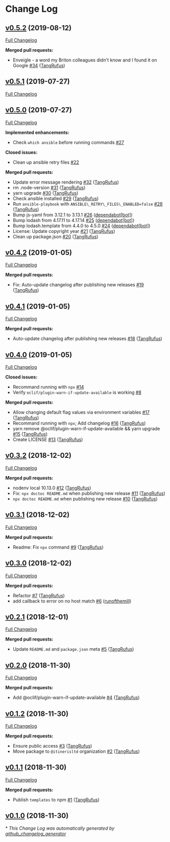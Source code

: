 # Change Log

## [v0.5.2](https://github.com/ItinerisLtd/enveigle/tree/v0.5.2) (2019-08-12)
[Full Changelog](https://github.com/ItinerisLtd/enveigle/compare/v0.5.1...v0.5.2)

**Merged pull requests:**

- Enveigle - a word my Briton colleagues didn't know and I found it on Google [\#34](https://github.com/ItinerisLtd/enveigle/pull/34) ([TangRufus](https://github.com/TangRufus))

## [v0.5.1](https://github.com/ItinerisLtd/enveigle/tree/v0.5.1) (2019-07-27)
[Full Changelog](https://github.com/ItinerisLtd/enveigle/compare/v0.5.0...v0.5.1)

## [v0.5.0](https://github.com/ItinerisLtd/enveigle/tree/v0.5.0) (2019-07-27)
[Full Changelog](https://github.com/ItinerisLtd/enveigle/compare/v0.4.2...v0.5.0)

**Implemented enhancements:**

- Check `which ansible` before running commands [\#27](https://github.com/ItinerisLtd/enveigle/issues/27)

**Closed issues:**

- Clean up ansible retry files [\#22](https://github.com/ItinerisLtd/enveigle/issues/22)

**Merged pull requests:**

- Update error message rendering [\#32](https://github.com/ItinerisLtd/enveigle/pull/32) ([TangRufus](https://github.com/TangRufus))
- rm .node-version [\#31](https://github.com/ItinerisLtd/enveigle/pull/31) ([TangRufus](https://github.com/TangRufus))
- yarn upgrade [\#30](https://github.com/ItinerisLtd/enveigle/pull/30) ([TangRufus](https://github.com/TangRufus))
- Check ansible installed [\#29](https://github.com/ItinerisLtd/enveigle/pull/29) ([TangRufus](https://github.com/TangRufus))
- Run `ansible-playbook` with `ANSIBLE\_RETRY\_FILES\_ENABLED=false` [\#28](https://github.com/ItinerisLtd/enveigle/pull/28) ([TangRufus](https://github.com/TangRufus))
- Bump js-yaml from 3.12.1 to 3.13.1 [\#26](https://github.com/ItinerisLtd/enveigle/pull/26) ([dependabot[bot]](https://github.com/apps/dependabot))
- Bump lodash from 4.17.11 to 4.17.14 [\#25](https://github.com/ItinerisLtd/enveigle/pull/25) ([dependabot[bot]](https://github.com/apps/dependabot))
- Bump lodash.template from 4.4.0 to 4.5.0 [\#24](https://github.com/ItinerisLtd/enveigle/pull/24) ([dependabot[bot]](https://github.com/apps/dependabot))
- License: Update copyright year [\#21](https://github.com/ItinerisLtd/enveigle/pull/21) ([TangRufus](https://github.com/TangRufus))
- Clean up package.json [\#20](https://github.com/ItinerisLtd/enveigle/pull/20) ([TangRufus](https://github.com/TangRufus))

## [v0.4.2](https://github.com/ItinerisLtd/enveigle/tree/v0.4.2) (2019-01-05)
[Full Changelog](https://github.com/ItinerisLtd/enveigle/compare/v0.4.1...v0.4.2)

**Merged pull requests:**

- Fix: Auto-update changelog after publishing new releases [\#19](https://github.com/ItinerisLtd/enveigle/pull/19) ([TangRufus](https://github.com/TangRufus))

## [v0.4.1](https://github.com/ItinerisLtd/enveigle/tree/v0.4.1) (2019-01-05)
[Full Changelog](https://github.com/ItinerisLtd/enveigle/compare/v0.4.0...v0.4.1)

**Merged pull requests:**

- Auto-update changelog after publishing new releases [\#18](https://github.com/ItinerisLtd/enveigle/pull/18) ([TangRufus](https://github.com/TangRufus))

## [v0.4.0](https://github.com/ItinerisLtd/enveigle/tree/v0.4.0) (2019-01-05)
[Full Changelog](https://github.com/ItinerisLtd/enveigle/compare/v0.3.2...v0.4.0)

**Closed issues:**

- Recommand running with `npx` [\#14](https://github.com/ItinerisLtd/enveigle/issues/14)
- Verify `oclif/plugin-warn-if-update-available` is working [\#8](https://github.com/ItinerisLtd/enveigle/issues/8)

**Merged pull requests:**

- Allow changing default flag values via environment variables [\#17](https://github.com/ItinerisLtd/enveigle/pull/17) ([TangRufus](https://github.com/TangRufus))
- Recommand running with `npx`; Add changelog [\#16](https://github.com/ItinerisLtd/enveigle/pull/16) ([TangRufus](https://github.com/TangRufus))
- yarn remove @oclif/plugin-warn-if-update-available && yarn upgrade [\#15](https://github.com/ItinerisLtd/enveigle/pull/15) ([TangRufus](https://github.com/TangRufus))
- Create LICENSE [\#13](https://github.com/ItinerisLtd/enveigle/pull/13) ([TangRufus](https://github.com/TangRufus))

## [v0.3.2](https://github.com/ItinerisLtd/enveigle/tree/v0.3.2) (2018-12-02)
[Full Changelog](https://github.com/ItinerisLtd/enveigle/compare/v0.3.1...v0.3.2)

**Merged pull requests:**

- nodenv local 10.13.0 [\#12](https://github.com/ItinerisLtd/enveigle/pull/12) ([TangRufus](https://github.com/TangRufus))
- Fix: `npx doctoc README.md` when publishing new release [\#11](https://github.com/ItinerisLtd/enveigle/pull/11) ([TangRufus](https://github.com/TangRufus))
- `npx doctoc README.md` when publishing new release [\#10](https://github.com/ItinerisLtd/enveigle/pull/10) ([TangRufus](https://github.com/TangRufus))

## [v0.3.1](https://github.com/ItinerisLtd/enveigle/tree/v0.3.1) (2018-12-02)
[Full Changelog](https://github.com/ItinerisLtd/enveigle/compare/v0.3.0...v0.3.1)

**Merged pull requests:**

- Readme: Fix `npx` command [\#9](https://github.com/ItinerisLtd/enveigle/pull/9) ([TangRufus](https://github.com/TangRufus))

## [v0.3.0](https://github.com/ItinerisLtd/enveigle/tree/v0.3.0) (2018-12-02)
[Full Changelog](https://github.com/ItinerisLtd/enveigle/compare/v0.2.1...v0.3.0)

**Merged pull requests:**

- Refactor [\#7](https://github.com/ItinerisLtd/enveigle/pull/7) ([TangRufus](https://github.com/TangRufus))
- add callback to error on no host match [\#6](https://github.com/ItinerisLtd/enveigle/pull/6) ([runofthemill](https://github.com/runofthemill))

## [v0.2.1](https://github.com/ItinerisLtd/enveigle/tree/v0.2.1) (2018-12-01)
[Full Changelog](https://github.com/ItinerisLtd/enveigle/compare/v0.2.0...v0.2.1)

**Merged pull requests:**

- Update `README.md` and `package.json` meta [\#5](https://github.com/ItinerisLtd/enveigle/pull/5) ([TangRufus](https://github.com/TangRufus))

## [v0.2.0](https://github.com/ItinerisLtd/enveigle/tree/v0.2.0) (2018-11-30)
[Full Changelog](https://github.com/ItinerisLtd/enveigle/compare/v0.1.2...v0.2.0)

**Merged pull requests:**

- Add @oclif/plugin-warn-if-update-available [\#4](https://github.com/ItinerisLtd/enveigle/pull/4) ([TangRufus](https://github.com/TangRufus))

## [v0.1.2](https://github.com/ItinerisLtd/enveigle/tree/v0.1.2) (2018-11-30)
[Full Changelog](https://github.com/ItinerisLtd/enveigle/compare/v0.1.1...v0.1.2)

**Merged pull requests:**

- Ensure public access [\#3](https://github.com/ItinerisLtd/enveigle/pull/3) ([TangRufus](https://github.com/TangRufus))
- Move package to `@itinerisltd` organization [\#2](https://github.com/ItinerisLtd/enveigle/pull/2) ([TangRufus](https://github.com/TangRufus))

## [v0.1.1](https://github.com/ItinerisLtd/enveigle/tree/v0.1.1) (2018-11-30)
[Full Changelog](https://github.com/ItinerisLtd/enveigle/compare/v0.1.0...v0.1.1)

**Merged pull requests:**

- Publish `templates` to npm [\#1](https://github.com/ItinerisLtd/enveigle/pull/1) ([TangRufus](https://github.com/TangRufus))

## [v0.1.0](https://github.com/ItinerisLtd/enveigle/tree/v0.1.0) (2018-11-30)


\* *This Change Log was automatically generated by [github_changelog_generator](https://github.com/skywinder/Github-Changelog-Generator)*